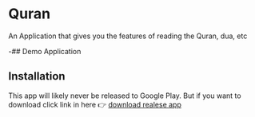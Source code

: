 # Quran

An Application that gives you the features of reading the Quran, dua, etc


-## Demo Application




## Installation

This app will likely never be released to Google Play. But if you want to download click link in here :point_right: [download realese app](https://github.com/ITakora/quran/releases) 

